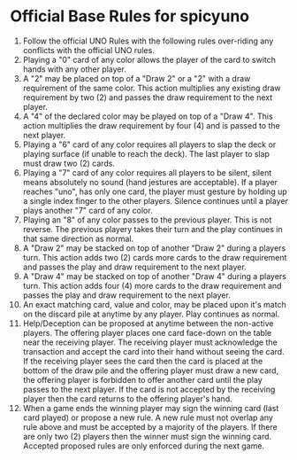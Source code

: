 # Official Base Rules for __spicyuno__

1. Follow the official UNO Rules with the following rules over-riding any conflicts with the official UNO rules.
2. Playing a "0" card of any color allows the player of the card to switch hands with any other player.
3. A "2" may be placed on top of a "Draw 2" or a "2" with a draw requirement of the same color. This action multiplies any existing draw requirement by two (2) and passes the draw requirement to the next player.
4. A "4" of the declared color may be played on top of a "Draw 4". This action multiplies the draw requirement by four (4) and is passed to the next player. 
5. Playing a "6" card of any color requires all players to slap the deck or playing surface (if unable to reach the deck). The last player to slap must draw two (2) cards.
6. Playing a "7" card of any color requires all players to be silent, silent means absolutely no sound (hand jestures are acceptable). If a player reaches "uno", has only one card, the player must gesture by holding up a single index finger to the other players. Silence continues until a player plays another "7" card of any color.
7. Playing an "8" of any color passes to the previous player.  This is not reverse.  The previous playery takes their turn and the play continues in that same direction as normal.
8. A "Draw 2" may be stacked on top of another "Draw 2" during a players turn.  This action adds two (2) cards more cards to the draw requirement and passes the play and draw requirement to the next player.
9. A "Draw 4" may be stacked on top of another "Draw 4" during a players turn.  This action adds four (4) more cards to the draw requirement and passes the play and draw requirement to the next player. 
10. An exact matching card, value and color, may be placed upon it's match on the discard pile at anytime by any player.  Play continues as normal.
11. Help/Deception can be proposed at anytime between the non-active players. The offering player places one card face-down on the table near the receiving player. The receiving player must acknowledge the transaction and accept the card into their hand without seeing the card. If the receiving player sees the card then the card is placed at the bottom of the draw pile and the offering player must draw a new card, the offering player is forbidden to offer another card until the play passes to the next player. If the card is not accepted by the receiving player then the card returns to the offering player's hand. 
12. When a game ends the winning player may sign the winning card (last card played) or propose a new rule. A new rule must not overlap any rule above and must be accepted by a majority of the players.  If there are only two (2) players then the winner must sign the winning card. Accepted proposed rules are only enforced during the next game.

